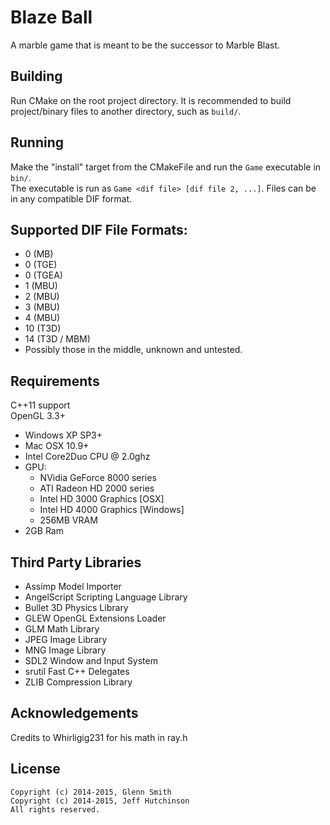 Blaze Ball
=============

A marble game that is meant to be the successor to Marble Blast.

Building
-------------------

Run CMake on the root project directory. It is recommended to build project/binary
files to another directory, such as `build/`.

Running
-------------------

Make the "install" target from the CMakeFile and run the `Game` executable in `bin/`.  
The executable is run as `Game <dif file> [dif file 2, ...]`. Files can be in any compatible DIF format.

Supported DIF File Formats:
-------------------
* 0 (MB)
* 0 (TGE)
* 0 (TGEA)
* 1 (MBU)
* 2 (MBU)
* 3 (MBU)
* 4 (MBU)
* 10 (T3D)
* 14 (T3D / MBM)
* Possibly those in the middle, unknown and untested.

Requirements
-------------------

C++11 support  
OpenGL 3.3+

* Windows XP SP3+
* Mac OSX 10.9+
* Intel Core2Duo CPU @ 2.0ghz
* GPU:
  * NVidia GeForce 8000 series
  * ATI Radeon HD 2000 series
  * Intel HD 3000 Graphics [OSX]
  * Intel HD 4000 Graphics [Windows]
  * 256MB VRAM
* 2GB Ram

Third Party Libraries
-------------------

* Assimp Model Importer
* AngelScript Scripting Language Library
* Bullet 3D Physics Library
* GLEW OpenGL Extensions Loader
* GLM Math Library
* JPEG Image Library
* MNG Image Library
* SDL2 Window and Input System
* srutil Fast C++ Delegates
* ZLIB Compression Library

Acknowledgements
-------------------

Credits to Whirligig231 for his math in ray.h

License
-------------------

```
Copyright (c) 2014-2015, Glenn Smith
Copyright (c) 2014-2015, Jeff Hutchinson
All rights reserved.
```
